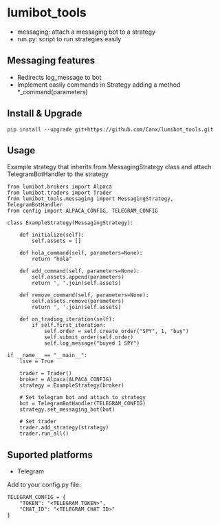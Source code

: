 # lumibot_tools

- messaging: attach a messaging bot to a strategy
- run.py: script to run strategies easily

## Messaging features

- Redirects log_message to bot
- Implement easily commands in Strategy adding a method *_command(parameters)

## Install & Upgrade

```
pip install --upgrade git+https://github.com/Canx/lumibot_tools.git
```

## Usage

Example strategy that inherits from MessagingStrategy class and attach TelegramBotHandler to the strategy
```
from lumibot.brokers import Alpaca
from lumibot.traders import Trader
from lumibot_tools.messaging import MessagingStrategy, TelegramBotHandler
from config import ALPACA_CONFIG, TELEGRAM_CONFIG

class ExampleStrategy(MessagingStrategy):

    def initialize(self):
        self.assets = []

    def hola_command(self, parameters=None):
        return "hola"

    def add_command(self, parameters=None):
        self.assets.append(parameters)
        return ', '.join(self.assets)

    def remove_command(self, parameters=None):
        self.assets.remove(parameters)
        return ', '.join(self.assets)

    def on_trading_iteration(self):
        if self.first_iteration:
            self.order = self.create_order("SPY", 1, "buy")
            self.submit_order(self.order)
            self.log_message("buyed 1 SPY")

if __name__ == "__main__":
    live = True

    trader = Trader()
    broker = Alpaca(ALPACA_CONFIG)
    strategy = ExampleStrategy(broker)

    # Set telegram bot and attach to strategy
    bot = TelegramBotHandler(TELEGRAM_CONFIG)
    strategy.set_messaging_bot(bot)

    # Set trader
    trader.add_strategy(strategy)
    trader.run_all()
```

## Suported platforms

- Telegram

Add to your config.py file:

```
TELEGRAM_CONFIG = {
    "TOKEN": "<TELEGRAM TOKEN>",
    "CHAT_ID": "<TELEGRAM CHAT ID>"
}
```

